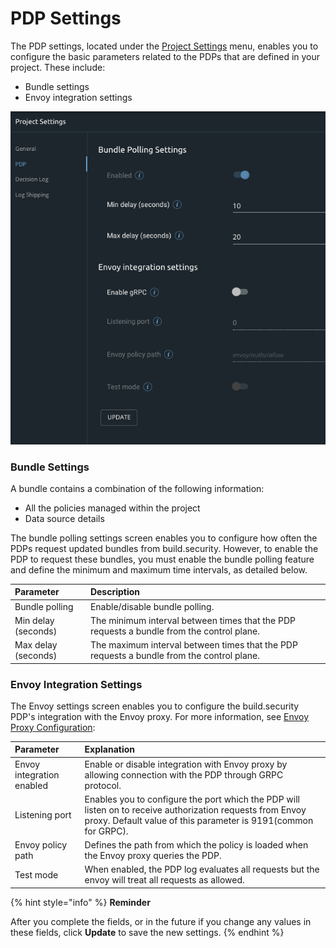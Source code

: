 # PDP Settings



The PDP settings, located under the [Project Settings](./) menu, enables you to configure the basic parameters related to the PDPs that are defined in your project. These include:

* Bundle settings
* Envoy integration settings

![PDP Settings](../../.gitbook/assets/image.png)

### Bundle Settings

A bundle contains a combination of the following information:

* All the policies managed within the project
* Data source details

The bundle polling settings screen enables you to configure how often the PDPs request updated bundles from build.security. However, to enable the PDP to request these bundles, you must enable the bundle polling feature and define the minimum and maximum time intervals, as detailed below.

| Parameter | Description |
| :--- | :--- |
| Bundle polling | Enable/disable bundle polling. |
| Min delay \(seconds\) | The minimum interval between times that the PDP requests a bundle from the control plane. |
| Max delay \(seconds\) | The maximum interval between times that the PDP requests a bundle from the control plane. |

### Envoy Integration Settings

The Envoy settings screen enables you to configure the build.security PDP's integration with the Envoy proxy. For more information, see [Envoy Proxy Configuration](../../pep-integrations-1/envoy-proxy-plugin.md):

| Parameter | Explanation |
| :--- | :--- |
| Envoy integration enabled | Enable or disable integration with Envoy proxy by allowing connection with the PDP through GRPC protocol. |
| Listening port | Enables you to configure the port which the PDP will listen on to receive authorization requests from Envoy proxy.  Default value of this parameter is 9191\(common for GRPC\). |
| Envoy policy path | Defines the path from which the policy is loaded when the Envoy proxy queries the PDP. |
| Test mode | When enabled, the PDP log evaluates all requests but the envoy will treat all requests as allowed. |

{% hint style="info" %}
**Reminder**

After you complete the fields, or in the future if you change any values in these fields, click **Update** to save the new settings.
{% endhint %}

